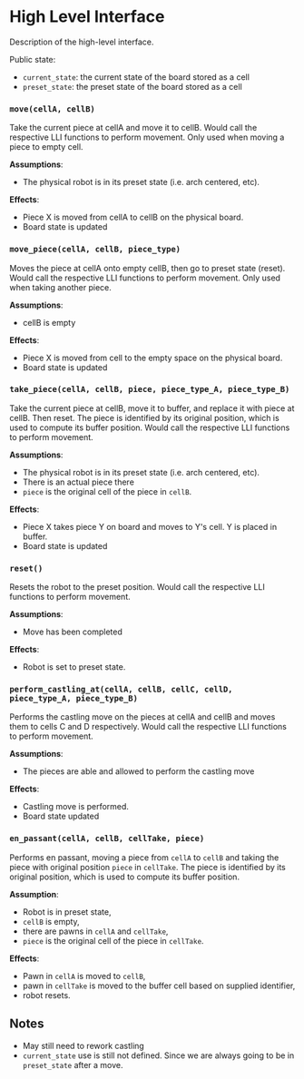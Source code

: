 # High Level Interface
Description of the high-level interface.

Public state:

- `current_state`: the current state of the board stored as a cell
- `preset_state`: the preset state of the board stored as a cell

### `move(cellA, cellB)`
Take the current piece at cellA and move it to cellB.
Would call the respective LLI functions to perform movement. Only used when moving a piece to empty cell.

**Assumptions**:

- The physical robot is in its preset state (i.e. arch centered, etc).

**Effects**:

- Piece X is moved from cellA to cellB on the physical board.
- Board state is updated

### `move_piece(cellA, cellB, piece_type)`
Moves the piece at cellA onto empty cellB, then go to preset state (reset).
Would call the respective LLI functions to perform movement. Only used when taking another piece.

**Assumptions**:

- cellB is empty

**Effects**:

- Piece X is moved from cell to the empty space on the physical board.
- Board state is updated

### `take_piece(cellA, cellB, piece, piece_type_A, piece_type_B)`
Take the current piece at cellB, move it to buffer, and replace it with piece at cellB. Then reset.
The piece is identified by its original position, which is used to compute its buffer position.
Would call the respective LLI functions to perform movement.

**Assumptions**:

- The physical robot is in its preset state (i.e. arch centered, etc).
- There is an actual piece there
- `piece` is the original cell of the piece in `cellB`.

**Effects**:

- Piece X takes piece Y on board and moves to Y's cell. Y is placed in buffer.
- Board state is updated

### `reset()`
Resets the robot to the preset  position.
Would call the respective LLI functions to perform movement.

**Assumptions**:

- Move has been completed

**Effects**:

- Robot is set to preset state.

### `perform_castling_at(cellA, cellB, cellC, cellD, piece_type_A, piece_type_B)`
Performs the castling move on the pieces at cellA and cellB and moves them to cells C and D respectively.
Would call the respective LLI functions to perform movement.

**Assumptions**:

- The pieces are able and allowed to perform the castling move

**Effects**:

- Castling move is performed.
- Board state updated

### `en_passant(cellA, cellB, cellTake, piece)`
Performs en passant, moving a piece from `cellA` to `cellB` and taking the piece with original position `piece` in `cellTake`.
The piece is identified by its original position, which is used to compute its buffer position.

**Assumption**:

- Robot is in preset state,
- `cellB` is empty,
- there are pawns in `cellA` and `cellTake`,
- `piece` is the original cell of the piece in `cellTake`.

**Effects**:

- Pawn in `cellA` is moved to `cellB`,
- pawn in `cellTake` is moved to the buffer cell based on supplied identifier,
- robot resets.


## Notes
- May still need to rework castling 
- `current_state` use is still not defined. Since we are always going to be in `preset_state` after a move.
